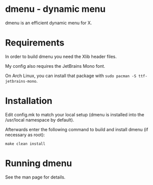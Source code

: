 # dmenu - dynamic menu

dmenu is an efficient dynamic menu for X.

# Requirements

In order to build dmenu you need the Xlib header files.

My config also requires the JetBrains Mono font.

On Arch Linux, you can install that package with `sudo pacman -S ttf-jetbrains-mono`.

# Installation

Edit config.mk to match your local setup (dmenu is installed into
the /usr/local namespace by default).

Afterwards enter the following command to build and install dmenu
(if necessary as root):

    make clean install


# Running dmenu

See the man page for details.
